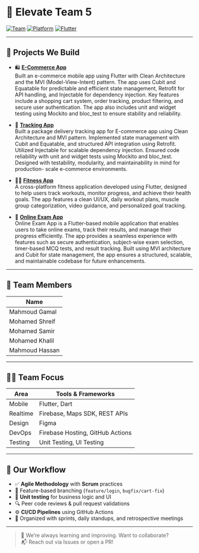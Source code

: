 # 🌟 Elevate Team 5 

[![Team](https://img.shields.io/badge/team-collaborative-blue)]()
[![Platform](https://img.shields.io/badge/platform-cross--platform-success)]()
[![Flutter](https://img.shields.io/badge/Flutter-Mobile-blue)]()

---

## 🚀 Projects We Build

- 🛍️ **[E-Commerce App](https://github.com/Team5-Projects-Advanced-Flutter-Elevate/ecommerce-app)**  
  Built an e-commerce mobile app using Flutter with Clean Architecture and the MVI (Model-View-Intent) pattern. The app uses Cubit and Equatable for predictable and efficient state management, Retrofit for API      handling, and Injectable for dependency injection.
  Key features include a shopping cart system, order tracking, product filtering, and secure user authentication. The app also includes unit and widget testing using Mockito and bloc_test to ensure stability and    reliability.

- 📍 **[Tracking App](https://github.com/Team5-Projects-Advanced-Flutter-Elevate/tracking-app)**  
  Built a package delivery tracking app for E-commerce app using Clean Architecture and MVI pattern. Implemented state management with Cubit and Equatable, and structured API integration using Retrofit. Utilized    Injectable for scalable dependency injection. Ensured code reliability with unit and widget tests using Mockito and bloc_test. Designed with testability, modularity, and maintainability in mind for production-    scale e-commerce environments.

- 🏋️‍♂️ **[Fitness App](https://github.com/Team5-Projects-Advanced-Flutter-Elevate/fitness-app)**  
 A cross-platform fitness application developed using Flutter, designed to help users track workouts, monitor progress, and achieve their health goals. The app features a clean UI/UX, daily workout plans, muscle   group categorization, video guidance, and personalized goal tracking.

- 📝 **[Online Exam App](https://github.com/Team5-Projects-Advanced-Flutter-Elevate/exam-app-group2)**  
  Online Exam App is a Flutter-based mobile application that enables users to take online exams, track their results, and manage their progress efficiently. The app provides a seamless experience with features      such as secure authentication, subject-wise exam selection, timer-based MCQ tests, and result tracking. Built using MVI architecture and Cubit for state management, the app ensures a structured, scalable, and     maintainable codebase for future enhancements.

---

## 👥 Team Members

| Name              |
|-------------------|
| Mahmoud Gamal     |
| Mohamed Shreif    | 
| Mohamed Samir     |
| Mohamed Khalil    | 
| Mahmoud Hassan    | 


---

## 🧑‍💻 Team Focus

| Area        | Tools & Frameworks                 |
|-------------|------------------------------------|
| Mobile      | Flutter, Dart                      |
| Realtime    | Firebase, Maps SDK, REST APIs      |
| Design      | Figma                              | 
| DevOps      | Firebase Hosting, GitHub Actions   |
| Testing     | Unit Testing, UI Testing           |

---

## 🔁 Our Workflow

- ✅ **Agile Methodology** with **Scrum** practices
- 🔄 Feature-based branching (`feature/login`, `bugfix/cart-fix`)
- 🧪 **Unit testing** for business logic and UI
- 🔍 Peer code reviews & pull request validations
- ⚙️ **CI/CD Pipelines** using GitHub Actions
- 📅 Organized with sprints, daily standups, and retrospective meetings

---

> 🚧 We’re always learning and improving. Want to collaborate?  
> 📬 Reach out via Issues or open a PR!
